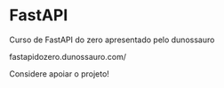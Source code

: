 # FastAPI

Curso de FastAPI do zero apresentado pelo dunossauro

fastapidozero.dunossauro.com/

Considere apoiar o projeto!